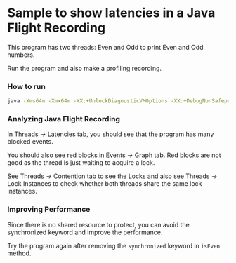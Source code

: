 Sample to show latencies in a Java Flight Recording
===================================================

This program has two threads: Even and Odd to print Even and Odd numbers.

Run the program and also make a profiling recording.

### How to run
```bash
java -Xms64m -Xmx64m -XX:+UnlockDiagnosticVMOptions -XX:+DebugNonSafepoints -XX:+FlightRecorder -XX:StartFlightRecording=settings=profile,duration=30s,name=Latencies,filename=latencies.jfr -Xlog:jfr=info -jar target/latencies.jar
```

### Analyzing Java Flight Recording

In Threads -> Latencies tab, you should see that the program has many blocked events.

You should also see red blocks in Events -> Graph tab. Red blocks are not good as the thread is just waiting to acquire a lock.
 
See Threads -> Contention tab to see the Locks and also see Threads -> Lock Instances to check whether both threads share the same lock instances.

### Improving Performance

Since there is no shared resource to protect, you can avoid the synchronized keyword and improve the performance.

Try the program again after removing the `synchronized` keyword in `isEven` method.

